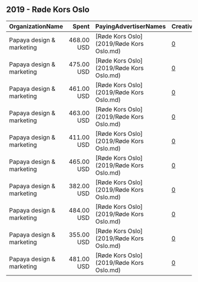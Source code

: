 ## 2019 - Røde Kors Oslo 
|OrganizationName|Spent|PayingAdvertiserNames|CreativeUrls|Impressions|Genders|AgeBrackets|CountryCodes|BillingAddresses|CandidateBallotInformation|
|:---|---:|:---|:---|---:|:---|:---|:---|:---|:---|
|Papaya design & marketing|468.00 USD|[Røde Kors Oslo](2019/Røde Kors Oslo.md)|[0](https://www.snap.com/political-ads/asset/abf25099f3821f32c036b4dc6684e8b07ffcd0afbadeab9fef26ae97f49ac6e8?mediaType=mp4)|61,058||23-|norway|"Saltboveien 25,Larkollen,1560,NO"||
|Papaya design & marketing|475.00 USD|[Røde Kors Oslo](2019/Røde Kors Oslo.md)|[0](https://www.snap.com/political-ads/asset/1f304e37f16d2577bf6c27b1a84ccfe84fd7382f3de06f293a42943b891c7ed5?mediaType=mp4)|61,973||23-|norway|"Saltboveien 25,Larkollen,1560,NO"||
|Papaya design & marketing|461.00 USD|[Røde Kors Oslo](2019/Røde Kors Oslo.md)|[0](https://www.snap.com/political-ads/asset/462d529950332f079b3b47a32936283db7706596c5e17cd301c2d823b562d2b7?mediaType=mp4)|60,148||23-|norway|"Saltboveien 25,Larkollen,1560,NO"||
|Papaya design & marketing|463.00 USD|[Røde Kors Oslo](2019/Røde Kors Oslo.md)|[0](https://www.snap.com/political-ads/asset/c5d6175723a1e7670e4e2c60d67def0be8a4c4d33c9957f7a75cc5240fc1c5c0?mediaType=mp4)|60,489||23-|norway|"Saltboveien 25,Larkollen,1560,NO"||
|Papaya design & marketing|411.00 USD|[Røde Kors Oslo](2019/Røde Kors Oslo.md)|[0](https://www.snap.com/political-ads/asset/f9021e7a65a2f4071bb85d7f780cf78ff50717636c7bd152f0984aae7ac42a10?mediaType=mov)|215,974|FEMALE|18-30|norway|"Saltboveien 25,Larkollen,1560,NO"||
|Papaya design & marketing|465.00 USD|[Røde Kors Oslo](2019/Røde Kors Oslo.md)|[0](https://www.snap.com/political-ads/asset/6a684ab9b9638063475ae7cb7f8483ac1c218b79d296cc833ec3074e42937105?mediaType=mp4)|60,701||23-|norway|"Saltboveien 25,Larkollen,1560,NO"||
|Papaya design & marketing|382.00 USD|[Røde Kors Oslo](2019/Røde Kors Oslo.md)|[0](https://www.snap.com/political-ads/asset/56ee0fb8be5a87411dacb21ff58a7aafdb4dd1286bc14eba1ee71f1332e0018a?mediaType=mov)|205,648|MALE|18-30|norway|"Saltboveien 25,Larkollen,1560,NO"||
|Papaya design & marketing|484.00 USD|[Røde Kors Oslo](2019/Røde Kors Oslo.md)|[0](https://www.snap.com/political-ads/asset/0a4600610ca0209aef0e81ed2639fe6e866a99cf252dbd57f453b80bbbd9ea7f?mediaType=mp4)|63,156||23-|norway|"Saltboveien 25,Larkollen,1560,NO"||
|Papaya design & marketing|355.00 USD|[Røde Kors Oslo](2019/Røde Kors Oslo.md)|[0](https://www.snap.com/political-ads/asset/4cb22f579c4dd89435554722501d3bade83a9efd95551642ca3976e24e0b9259?mediaType=mov)|190,682|FEMALE|18-30|norway|"Saltboveien 25,Larkollen,1560,NO"||
|Papaya design & marketing|481.00 USD|[Røde Kors Oslo](2019/Røde Kors Oslo.md)|[0](https://www.snap.com/political-ads/asset/0c48f8bc8ccbe3b154fc78e2c56c7bce22d9d3699b74e7045a39cac0b9cffd5e?mediaType=mp4)|62,860||23-|norway|"Saltboveien 25,Larkollen,1560,NO"||
